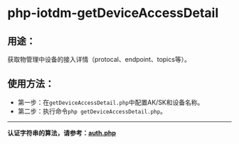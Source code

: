 # php-iotdm-getDeviceAccessDetail

## 用途：

获取物管理中设备的接入详情（protocal、endpoint、topics等）。

## 使用方法：

* 第一步：在`getDeviceAccessDetail.php`中配置AK/SK和设备名称。
* 第二步：执行命令`php getDeviceAccessDetail.php`。

---

**认证字符串的算法，请参考：[auth.php](../../authorization/auth.php)**